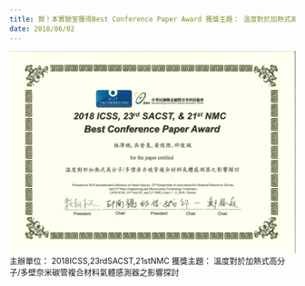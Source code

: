 ```yaml
---
title: 賀！本實驗室獲得Best Conference Paper Award 獲獎主題： 溫度對於加熱式高分子/多壁奈米碳管複合材料氣體感測器之影響探討
date: 2018/06/02
---
```

![](/images/post/溫度.jpg)
主辦單位： 2018ICSS,23rdSACST,21stNMC
獲獎主題： 溫度對於加熱式高分子/多壁奈米碳管複合材料氣體感測器之影響探討
